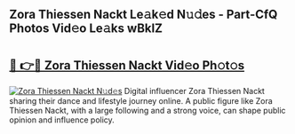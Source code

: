 ## Zora Thiessen Nackt Le𝚊k𝚎d N𝚞𝚍es - Part-CfQ Photos Vid𝚎o Le𝚊ks wBkIZ

# <h2><a href="http://fb3n2t.evod.top/?m=Zora+Thiessen+Nackt">🔗 👉🔴 Zora Thiessen Nackt Vid𝚎o Ph𝚘t𝚘s</a></h2>

[![Zora Thiessen Nackt N𝚞d𝚎s](https://i.imgur.com/8V9OHl7.gif)](http://fb3n2t.evod.top/?m=Zora+Thiessen+Nackt)
Digital influencer Zora Thiessen Nackt sharing their dance and lifestyle journey online. A public figure like Zora Thiessen Nackt, with a large following and a strong voice, can shape public opinion and influence policy. 
